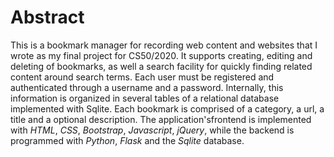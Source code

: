 # Abstract

This is a bookmark manager for recording web content and websites that I wrote as my final project for CS50/2020. It supports creating, editing and deleting of bookmarks, as well a search facility for quickly finding related content around search terms.  Each user must be registered and authenticated through a username and a password. Internally, this information is organized in several tables of a relational database implemented with
Sqlite. Each bookmark is comprised of a category, a url, a title and a optional description. The application'sfrontend is implemented with _HTML_, _CSS_, _Bootstrap_, _Javascript_, _jQuery_, while the
backend is programmed with _Python_, _Flask_ and the _Sqlite_ database.  
